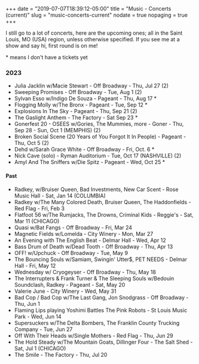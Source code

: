 +++
date = "2019-07-07T18:39:12-05:00"
title = "Music - Concerts (current)"
slug = "music-concerts-current"
nodate = true
nopaging = true
+++

I still go to a lot of concerts, here are the upcoming ones; all in the Saint Louis, MO (USA) region, unless otherwise specified. If you see me at a show and say hi, first round is on me!

\* means I don't have a tickets yet

### 2023

* Julia Jacklin w/Macie Stewart - Off Broadway - Thu, Jul 27 (2)
* Sweeping Promises - Off Broadway - Tue, Aug 1 (2)
* Sylvan Esso w/Indigo De Souza - Pageant - Thu, Aug 17 * 
* Flogging Molly w/The Bronx - Pageant - Tue, Sep 12 *
* Explosions In The Sky - Pageant - Thu, Sep 21 (2)
* The Gaslight Anthem - The Factory - Sat Sep 23 *
* Gonerfest 20 - OSEES w/Gories, The Mummies, more - Goner - Thu, Sep 28 - Sun, Oct 1 (MEMPHIS) (2)
* Broken Social Scene (20 Years of You Forgot It In People) - Pageant - Thu, Oct 5 (2)
* Dehd w/Sarah Grace White - Off Broadway - Fri, Oct. 6 *
* Nick Cave (solo) - Ryman Auditorium - Tue, Oct 17 (NASHVILLE) (2)
* Amyl And The Sniffers w/Die Spitz - Pageant - Wed, Oct 25 *

#### Past

* Radkey, w/Bruiser Queen, Bad Investments, New Car Scent - Rose Music Hall - Sat, Jan 14 (COLUMBIA)
* Radkey w/The Many Colored Death, Bruiser Queen, The Haddonfields - Red Flag - Fri, Feb 3
* Flatfoot 56 w/The Rumjacks, The Drowns, Criminal Kids - Reggie's - Sat, Mar 11 (CHICAGO)
* Quasi w/Bat Fangs - Off Broadway - Fri, Mar 24
* Magnetic Fields w/Lomelda - City Winery - Mon, Mar 27
* An Evening with The English Beat - Delmar Hall - Wed, Apr 12
* Bass Drum of Death w/Dead Tooth - Off Broadway - Thu, Apr 13
* OFF! w/Upchuck - Off Broadway - Tue, May 9
* The Bouncing Souls w/Samiam, Swingin' Utter$, PET NEEDS - Delmar Hall - Fri, May 12 
* Wednesday w/ Cryogeyser - Off Broadway - Thu, May 18
* The Interrupters & Frank Turner & The Sleeping Souls w/Bedouin Soundclash, Radkey - Pageant - Sat, May 20 
* Valerie June - City Winery - Wed, May 31
* Bad Cop / Bad Cop w/The Last Gang, Jon Snodgrass - Off Broadway - Thu, Jun 1 
* Flaming Lips playing Yoshimi Battles The Pink Robots - St Louis Music Park - Wed, Jun 14
* Supersuckers w/The Delta Bombers, The Franklin County Trucking Company - Tue, Jun 27
* Off With Their Heads w/Single Mothers - Red Flag - Thu, Jun 29
* The Hold Steady w/The Mountain Goats, Dillinger Four - The Salt Shed - Sat, Jul 1 (CHICAGO)
* The Smile - The Factory - Thu, Jul 20
